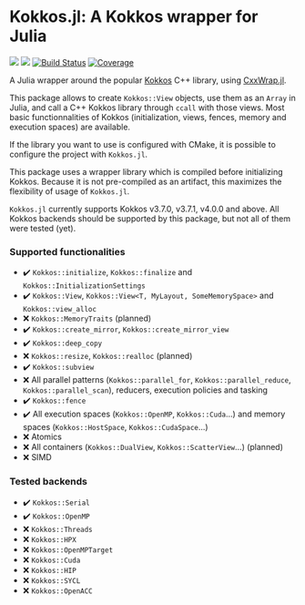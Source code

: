 # Kokkos.jl: A Kokkos wrapper for Julia 

[![](https://img.shields.io/badge/docs-stable-blue.svg)](https://keluaa.github.io/Kokkos.jl/stable)
[![](https://img.shields.io/badge/docs-dev-blue.svg)](https://keluaa.github.io/Kokkos.jl/dev)
[![Build Status](https://github.com/Keluaa/Kokkos.jl/actions/workflows/CI.yml/badge.svg?branch=main)](https://github.com/Keluaa/Kokkos.jl/actions/workflows/CI.yml?query=branch%3Amain)
[![Coverage](https://codecov.io/gh/Keluaa/Kokkos.jl/branch/main/graph/badge.svg)](https://codecov.io/gh/Keluaa/Kokkos.jl)

A Julia wrapper around the popular [Kokkos](https://github.com/kokkos/kokkos) C++ library, using [CxxWrap.jl](https://github.com/JuliaInterop/CxxWrap.jl).

This package allows to create `Kokkos::View` objects, use them as an `Array` in Julia, and call a C++ Kokkos library through `ccall` with those views.
Most basic functionnalities of Kokkos (initialization, views, fences, memory and execution spaces) are available.

If the library you want to use is configured with CMake, it is possible to configure the project with `Kokkos.jl`.

This package uses a wrapper library which is compiled before initializing Kokkos.
Because it is not pre-compiled as an artifact, this maximizes the flexibility of usage of `Kokkos.jl`.

`Kokkos.jl` currently supports Kokkos v3.7.0, v3.7.1, v4.0.0 and above.
All Kokkos backends should be supported by this package, but not all of them were tested (yet).

### Supported functionalities
 * :heavy_check_mark: `Kokkos::initialize`, `Kokkos::finalize` and `Kokkos::InitializationSettings`
 * :heavy_check_mark: `Kokkos::View`, `Kokkos::View<T, MyLayout, SomeMemorySpace>` and `Kokkos::view_alloc`
 * :x: `Kokkos::MemoryTraits` (planned)
 * :heavy_check_mark: `Kokkos::create_mirror`, `Kokkos::create_mirror_view`
 * :heavy_check_mark: `Kokkos::deep_copy`
 * :x: `Kokkos::resize`, `Kokkos::realloc` (planned)
 * :heavy_check_mark: `Kokkos::subview`
 * :x: All parallel patterns (`Kokkos::parallel_for`, `Kokkos::parallel_reduce`, `Kokkos::parallel_scan`), reducers, execution policies and tasking
 * :heavy_check_mark: `Kokkos::fence`
 * :heavy_check_mark: All execution spaces (`Kokkos::OpenMP`, `Kokkos::Cuda`...) and memory spaces (`Kokkos::HostSpace`, `Kokkos::CudaSpace`...)
 * :x: Atomics
 * :x: All containers (`Kokkos::DualView`, `Kokkos::ScatterView`...) (planned)
 * :x: SIMD

### Tested backends
 * :heavy_check_mark: `Kokkos::Serial`
 * :heavy_check_mark: `Kokkos::OpenMP`
 * :x: `Kokkos::Threads`
 * :x: `Kokkos::HPX`
 * :x: `Kokkos::OpenMPTarget`
 * :x: `Kokkos::Cuda`
 * :x: `Kokkos::HIP`
 * :x: `Kokkos::SYCL`
 * :x: `Kokkos::OpenACC`
